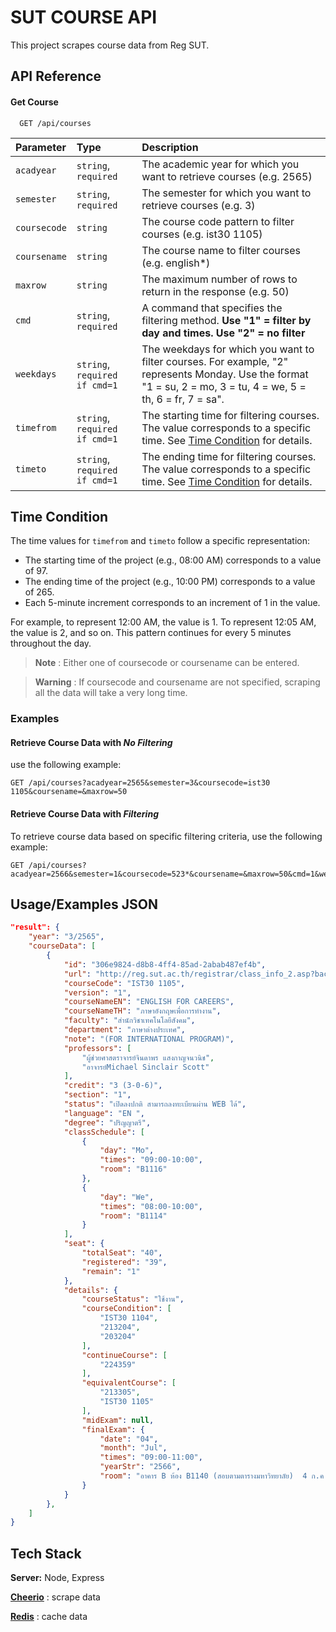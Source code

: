 # SUT COURSE API

This project scrapes course data from Reg SUT.

## API Reference

#### Get Course

```http
  GET /api/courses
```

| Parameter    | Type                          | Description                                                          |
| :----------- | :---------------------------  | :------------------------------------------------------------------- |
| `acadyear`   | `string`,  `required`         | The academic year for which you want to retrieve courses (e.g. 2565) |
| `semester`   | `string`,  `required`         | The semester for which you want to retrieve courses (e.g. 3)         |
| `coursecode` | `string`                      | The course code pattern to filter courses (e.g. ist30 1105)          |
| `coursename` | `string`                      | The course name to filter courses (e.g. english\*)                   |
| `maxrow`     | `string`                      | The maximum number of rows to return in the response (e.g. 50)       |
| `cmd`        | `string`, `required`          | A command that specifies the filtering method. <b>Use "1" = filter by day and times.</b> <b>Use "2" = no filter</b>          |
| `weekdays`   | `string`, `required if cmd=1` | The weekdays for which you want to filter courses. For example, "2" represents Monday. Use the format "1 = su, 2 = mo, 3 = tu, 4 = we, 5 = th, 6 = fr, 7 = sa".|
| `timefrom`   | `string`, `required if cmd=1` | The starting time for filtering courses. The value corresponds to a specific time. See [Time Condition](#time-condition) for details.|
| `timeto`   | `string`, `required if cmd=1` | The ending time for filtering courses. The value corresponds to a specific time. See [Time Condition](#time-condition) for details.|

## Time Condition

The time values for `timefrom` and `timeto` follow a specific representation:

- The starting time of the project (e.g., 08:00 AM) corresponds to a value of 97.
- The ending time of the project (e.g., 10:00 PM) corresponds to a value of 265.
- Each 5-minute increment corresponds to an increment of 1 in the value.

For example, to represent 12:00 AM, the value is 1. To represent 12:05 AM, the value is 2, and so on. This pattern continues for every 5 minutes throughout the day.

> **Note** : Either one of coursecode or coursename can be entered.

> **Warning** : If coursecode and coursename are not specified, scraping all the data will take a very long time.

### Examples

#### Retrieve Course Data with *No Filtering*
use the following example:
```http
GET /api/courses?acadyear=2565&semester=3&coursecode=ist30 1105&coursename=&maxrow=50
```

#### Retrieve Course Data with *Filtering*
To retrieve course data based on specific filtering criteria, use the following example:
```http
GET /api/courses?acadyear=2566&semester=1&coursecode=523*&coursename=&maxrow=50&cmd=1&weekdays=3&timefrom=109&timeto=145
```

## Usage/Examples JSON

```json
"result": {
    "year": "3/2565",
    "courseData": [
        {
            "id": "306e9824-d8b8-4ff4-85ad-2abab487ef4b",
            "url": "http://reg.sut.ac.th/registrar/class_info_2.asp?backto=home&option=0&courseid=1011782&coursecode=IST301105&acadyear=2565&semester=3&avs434084436=1",
            "courseCode": "IST30 1105",
            "version": "1",
            "courseNameEN": "ENGLISH FOR CAREERS",
            "courseNameTH": "ภาษาอังกฤษเพื่อการทำงาน",
            "faculty": "สำนักวิชาเทคโนโลยีสังคม",
            "department": "ภาษาต่างประเทศ",
            "note": "(FOR INTERNATIONAL PROGRAM)",
            "professors": [
                "ผู้ช่วยศาสตราจารย์จินดาพร แสงกาญจนวนิช",
                "อาจารย์Michael Sinclair Scott"
            ],
            "credit": "3 (3-0-6)",
            "section": "1",
            "status": "เปิดลงปกติ สามารถลงทะเบียนผ่าน WEB ได้",
            "language": "EN ",
            "degree": "ปริญญาตรี",
            "classSchedule": [
                {
                    "day": "Mo",
                    "times": "09:00-10:00",
                    "room": "B1116"
                },
                {
                    "day": "We",
                    "times": "08:00-10:00",
                    "room": "B1114"
                }
            ],
            "seat": {
                "totalSeat": "40",
                "registered": "39",
                "remain": "1"
            },
            "details": {
                "courseStatus": "ใช้งาน",
                "courseCondition": [
                    "IST30 1104",
                    "213204",
                    "203204"
                ],
                "continueCourse": [
                    "224359"
                ],
                "equivalentCourse": [
                    "213305",
                    "IST30 1105"
                ],
                "midExam": null,
                "finalExam": {
                    "date": "04",
                    "month": "Jul",
                    "times": "09:00-11:00",
                    "yearStr": "2566",
                    "room": "อาคาร B ห้อง B1140 (สอบตามตารางมหาวิทยาลัย)  4 ก.ค. 2566"
                }
            }
        },
    ]
}
```

## Tech Stack

**Server:** Node, Express

[**Cheerio**](https://cheerio.js.org/) : scrape data

[**Redis**](https://redis.io/) : cache data
